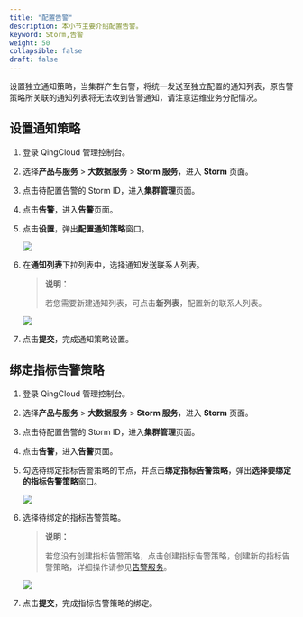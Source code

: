 ```yaml
---
title: "配置告警"
description: 本小节主要介绍配置告警。 
keyword: Storm,告警
weight: 50
collapsible: false
draft: false
---
```


设置独立通知策略，当集群产生告警，将统一发送至独立配置的通知列表，原告警策略所关联的通知列表将无法收到告警通知，请注意运维业务分配情况。

## 设置通知策略

1. 登录 QingCloud 管理控制台。

2. 选择**产品与服务** > **大数据服务** > **Storm 服务**，进入 **Storm** 页面。

3. 点击待配置告警的 Storm ID，进入**集群管理**页面。

4. 点击**告警**，进入**告警**页面。

5. 点击**设置**，弹出**配置通知策略**窗口。

   ![](../../_images/set_alarm.png)

6. 在**通知列表**下拉列表中，选择通知发送联系人列表。

   > **说明：**
   >
   > 若您需要新建通知列表，可点击**新列表**，配置新的联系人列表。

   ![](../../_images/config_alarm.png)

7. 点击**提交**，完成通知策略设置。

## 绑定指标告警策略

1. 登录 QingCloud 管理控制台。

2. 选择**产品与服务** > **大数据服务** > **Storm 服务**，进入 **Storm** 页面。

3. 点击待配置告警的 Storm ID，进入**集群管理**页面。

4. 点击**告警**，进入**告警**页面。

5. 勾选待绑定指标告警策略的节点，并点击**绑定指标告警策略**，弹出**选择要绑定的指标告警策略**窗口。

   ![](../../_images/bind_storm_alarm.png)

6. 选择待绑定的指标告警策略。

   > **说明：**
   >
   > 若您没有创建指标告警策略，点击创建指标告警策略，创建新的指标告警策略，详细操作请参见[告警服务](https://docsv3.qingcloud.com/monitor_service/cloudsat/manual/alarm_service/)。

   ![](../../_images/choose_storm_alarm.png)

7. 点击**提交**，完成指标告警策略的绑定。
